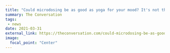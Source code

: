 ```yaml
---
title: "Could microdosing be as good as yoga for your mood? It's not that big a stretch"
summary: The Conversation
tags:
 - news
date: 2021-03-31
external_link: https://theconversation.com/could-microdosing-be-as-good-as-yoga-for-your-mood-its-not-that-big-a-stretch-157891
image:
  focal_point: "Center"
---
```

